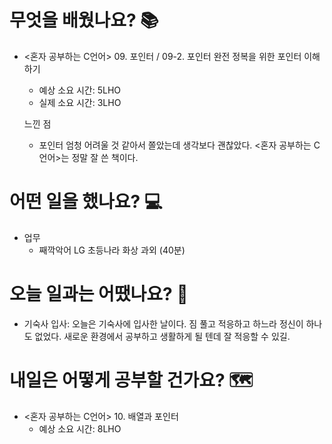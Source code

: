 # 무엇을 배웠나요? 📚
- <혼자 공부하는 C언어> 09. 포인터 / 09-2. 포인터 완전 정복을 위한 포인터 이해하기
    - 예상 소요 시간: 5LHO
    - 실제 소요 시간: 3LHO

    느낀 점
    - 포인터 엄청 어려울 것 같아서 쫄았는데 생각보다 괜찮았다. <혼자 공부하는 C언어>는 정말 잘 쓴 책이다.

# 어떤 일을 했나요? 💻
- 업무
    - 째깍악어 LG 초등나라 화상 과외 (40분)

# 오늘 일과는 어땠나요? 🧳
- 기숙사 입사: 오늘은 기숙사에 입사한 날이다. 짐 풀고 적응하고 하느라 정신이 하나도 없었다. 새로운 환경에서 공부하고 생활하게 될 텐데 잘 적응할 수 있길.

# 내일은 어떻게 공부할 건가요? 🗺
- <혼자 공부하는 C언어> 10. 배열과 포인터
    - 예상 소요 시간: 8LHO